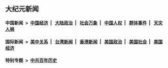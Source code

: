 ## 大纪元新闻

#### 中国新闻 &nbsp;>&nbsp; [中国经济](indexes/ncid283/README.md?11230045) &nbsp;| &nbsp; [大陆政治](indexes/ncid277/README.md?11230045) &nbsp;| &nbsp; [社会万象](indexes/ncid282/README.md?11230045) &nbsp;| &nbsp; [中国人权](indexes/ncid278/README.md?11230045) &nbsp;| &nbsp; [群体事件](indexes/ncid279/README.md?11230045) &nbsp;| &nbsp; [天灾人祸](indexes/ncid280/README.md?11230045)

#### 国际新闻 &nbsp;>&nbsp; [美中关系](indexes/nf1412576/README.md?11230045) &nbsp;| &nbsp; [台湾新闻](indexes/ncid1349361/README.md?11230045) &nbsp;| &nbsp; [香港新闻](indexes/ncid1349362/README.md?11230045) &nbsp;| &nbsp; [美国政治](indexes/ncid1078159/README.md?11230045) &nbsp;| &nbsp; [美国社会](indexes/ncid1078160/README.md?11230045) &nbsp;| &nbsp; [美国经济](indexes/ncid1078158/README.md?11230045)

#### 特别专题 &nbsp;>&nbsp; [中共百年历史](https://github.com/epoch-news/epoch-special/blob/master/README.md?11230045)  

